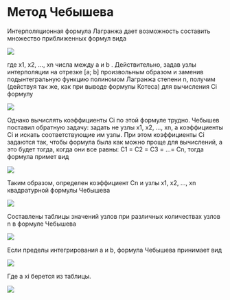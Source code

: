 # Метод Чебышева
Интерполяционная формула Лагранжа дает возможность составить множество приближенных формул вида

![](https://github.com/EngineeringSoft-Mospolytech/Spring-2022/blob/main/%D0%9C%D0%B5%D1%82%D0%BE%D0%B4%20%D0%BA%D0%BE%D0%BD%D0%B5%D1%87%D0%BD%D1%8B%D1%85%20%D1%8D%D0%BB%D0%B5%D0%BC%D0%B5%D0%BD%D1%82%D0%BE%D0%B2/%D0%A7%D0%B8%D1%81%D0%BB%D0%B5%D0%BD%D0%BD%D1%8B%D0%B5%20%D0%BC%D0%B5%D1%82%D0%BE%D0%B4%D1%8B/Chebyshev/Images/1.png)

где x1, x2, …, xn числа между a и b . Действительно, задав узлы интерполяции на отрезке [a; b] произвольным образом и заменив подынтегральную функцию полиномом Лагранжа степени n, получим (действуя так же, как при выводе формулы Котеса) для вычисления Сi формулу

![](https://github.com/EngineeringSoft-Mospolytech/Spring-2022/blob/main/%D0%9C%D0%B5%D1%82%D0%BE%D0%B4%20%D0%BA%D0%BE%D0%BD%D0%B5%D1%87%D0%BD%D1%8B%D1%85%20%D1%8D%D0%BB%D0%B5%D0%BC%D0%B5%D0%BD%D1%82%D0%BE%D0%B2/%D0%A7%D0%B8%D1%81%D0%BB%D0%B5%D0%BD%D0%BD%D1%8B%D0%B5%20%D0%BC%D0%B5%D1%82%D0%BE%D0%B4%D1%8B/Chebyshev/Images/2.png)

Однако вычислять коэффициенты Ci по этой формуле трудно. Чебышев поставил обратную задачу: задать не узлы x1, x2, …, xn, а коэффициенты Ci и искать соответствующие им узлы. При этом коэффициенты Ci задаются так, чтобы формула была как можно проще для вычислений, а это будет тогда, когда они все равны: C1 = C2 = C3 = …= Cn, тогда формула примет вид

![](https://github.com/EngineeringSoft-Mospolytech/Spring-2022/blob/main/%D0%9C%D0%B5%D1%82%D0%BE%D0%B4%20%D0%BA%D0%BE%D0%BD%D0%B5%D1%87%D0%BD%D1%8B%D1%85%20%D1%8D%D0%BB%D0%B5%D0%BC%D0%B5%D0%BD%D1%82%D0%BE%D0%B2/%D0%A7%D0%B8%D1%81%D0%BB%D0%B5%D0%BD%D0%BD%D1%8B%D0%B5%20%D0%BC%D0%B5%D1%82%D0%BE%D0%B4%D1%8B/Chebyshev/Images/3.png)   

Таким образом, определен коэффициент Cn и узлы x1, x2, …, xn квадратурной формулы Чебышева

![](https://github.com/EngineeringSoft-Mospolytech/Spring-2022/blob/main/%D0%9C%D0%B5%D1%82%D0%BE%D0%B4%20%D0%BA%D0%BE%D0%BD%D0%B5%D1%87%D0%BD%D1%8B%D1%85%20%D1%8D%D0%BB%D0%B5%D0%BC%D0%B5%D0%BD%D1%82%D0%BE%D0%B2/%D0%A7%D0%B8%D1%81%D0%BB%D0%B5%D0%BD%D0%BD%D1%8B%D0%B5%20%D0%BC%D0%B5%D1%82%D0%BE%D0%B4%D1%8B/Chebyshev/Images/4.png)   

Составлены таблицы значений узлов при различных количествах узлов n в формуле Чебышева 

![](https://github.com/EngineeringSoft-Mospolytech/Spring-2022/blob/main/%D0%9C%D0%B5%D1%82%D0%BE%D0%B4%20%D0%BA%D0%BE%D0%BD%D0%B5%D1%87%D0%BD%D1%8B%D1%85%20%D1%8D%D0%BB%D0%B5%D0%BC%D0%B5%D0%BD%D1%82%D0%BE%D0%B2/%D0%A7%D0%B8%D1%81%D0%BB%D0%B5%D0%BD%D0%BD%D1%8B%D0%B5%20%D0%BC%D0%B5%D1%82%D0%BE%D0%B4%D1%8B/Chebyshev/Images/5.png)   

Если пределы интегрирования a и b, формула Чебышева принимает вид

![](https://github.com/EngineeringSoft-Mospolytech/Spring-2022/blob/main/%D0%9C%D0%B5%D1%82%D0%BE%D0%B4%20%D0%BA%D0%BE%D0%BD%D0%B5%D1%87%D0%BD%D1%8B%D1%85%20%D1%8D%D0%BB%D0%B5%D0%BC%D0%B5%D0%BD%D1%82%D0%BE%D0%B2/%D0%A7%D0%B8%D1%81%D0%BB%D0%B5%D0%BD%D0%BD%D1%8B%D0%B5%20%D0%BC%D0%B5%D1%82%D0%BE%D0%B4%D1%8B/Chebyshev/Images/6.png)   

Где а xi берется из таблицы.

![](https://github.com/EngineeringSoft-Mospolytech/Spring-2022/blob/main/%D0%9C%D0%B5%D1%82%D0%BE%D0%B4%20%D0%BA%D0%BE%D0%BD%D0%B5%D1%87%D0%BD%D1%8B%D1%85%20%D1%8D%D0%BB%D0%B5%D0%BC%D0%B5%D0%BD%D1%82%D0%BE%D0%B2/%D0%A7%D0%B8%D1%81%D0%BB%D0%B5%D0%BD%D0%BD%D1%8B%D0%B5%20%D0%BC%D0%B5%D1%82%D0%BE%D0%B4%D1%8B/Chebyshev/Images/7.png)  
